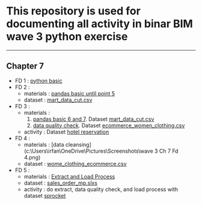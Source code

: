 # This repository is used for documenting all activity in binar BIM wave 3 python exercise
-----
## Chapter 7 
- FD 1 : [python basic](https://github.com/irfanespe/binar_bim_wave3_bi_eng/blob/master/chapter7/pandas_basic.ipynb)
- FD 2 :
  - materials : [pandas basic until point 5](https://github.com/irfanespe/binar_bim_wave3_bi_eng/blob/master/chapter7/pandas_basic.ipynb)
  - dataset : [mart_data_cut.csv](https://github.com/irfanespe/binar_bim_wave3_bi_eng/blob/master/dataset/mart_data_cut.csv)
- FD 3 :
  - materials : 
    1. [pandas basic 6 and 7](https://github.com/irfanespe/binar_bim_wave3_bi_eng/blob/master/chapter7/pandas_basic.ipynb). Dataset [mart_data_cut.csv](https://github.com/irfanespe/binar_bim_wave3_bi_eng/blob/master/dataset/mart_data_cut.csv)
    2. [data quality check](https://github.com/irfanespe/binar_bim_wave3_bi_eng/blob/master/chapter7/data_quality_and_data_cleansing.ipynb). Dataset [ecommerce_women_clothing.csv](https://github.com/irfanespe/binar_bim_wave3_bi_eng/blob/master/dataset/ecommerce_women_clothing.csv)
  - activity : Dataset [hotel reservation](https://github.com/irfanespe/binar_bim_wave3_bi_eng/blob/master/dataset/Hotel%20Reservations.csv)
- FD 4 :
  - materials : [data cleansing](c:\Users\irfan\OneDrive\Pictures\Screenshots\wave 3 Ch 7 Fd 4.png)
  - dataset : [wome_clothing_ecommerce.csv](https://github.com/irfanespe/binar_bim_wave3_bi_eng/blob/master/dataset/ecommerce_women_clothing.csv)
- FD 5 :
  - materials : [Extract and Load Process](https://github.com/irfanespe/binar_bim_wave3_bi_eng/blob/master/chapter7/ETL.ipynb)
  - dataset : [sales_order_mp.slxs](https://github.com/irfanespe/binar_bim_wave3_bi_eng/blob/master/dataset/sales_order_mp.xlsx)
  - activity : do extract, data quality check, and load process with dataset [sprocket](https://github.com/irfanespe/binar_bim_wave3_bi_eng/tree/master/dataset/sprocket)